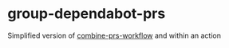 # group-dependabot-prs
Simplified version of [combine-prs-workflow](https://github.com/hrvey/combine-prs-workflow) and within an action
